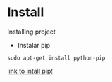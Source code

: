 # Install
Installing project

- Instalar pip

```
sudo apt-get install python-pip
```
 [link to intall pip!](https://www.rosehosting.com/blog/how-to-install-pip-on-ubuntu-16-04/)

